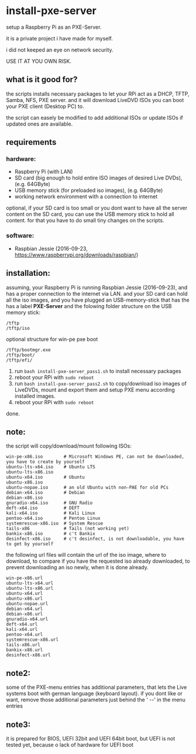 # install-pxe-server
setup a Raspberry Pi as an PXE-Server.

it is a private project i have made for myself.

i did not keeped an eye on network security.

USE IT AT YOU OWN RISK.

## what is it good for?
the scripts installs necessary packages to let your RPi act as a DHCP, TFTP, Samba, NFS, PXE server.
and it will download LiveDVD ISOs you can boot your PXE client (Desktop PC) to.

the script can easely be modified to add additional ISOs or update ISOs if updated ones are available.


## requirements
### hardware:
- Raspberry Pi (with LAN)
- SD card (big enough to hold entire ISO images of desired Live DVDs), (e.g. 64GByte)
- USB memory stick (for preloaded iso images), (e.g. 64GByte)
- working network environment with a connection to internet

optional, if your SD card is too small or you dont want to have all the server content on the SD card, you can use the USB memory stick to hold all content. for that you have to do small tiny changes on the scripts.

### software:
- Raspbian Jessie (2016-09-23, https://www.raspberrypi.org/downloads/raspbian/)

## installation:
assuming, your Raspberry Pi is running Raspbian Jessie (2016-09-23),
and has a proper connection to the internet via LAN.
and your SD card can hold all the iso images,
and you have plugged an USB-memory-stick that has the has a label **PXE-Server**
and the folowing folder structure on the USB memory stick:
```
/tftp
/tftp/iso
```

optional structure for win-pe pxe boot
```
/tftp/bootmgr.exe
/tftp/boot/
/tftp/efi/
```

1. run `bash install-pxe-server_pass1.sh` to install necessary packages
2. reboot your RPi with `sudo reboot`
3. run `bash install-pxe-server_pass2.sh` to copy/download iso images of LiveDVDs, mount and export them and setup PXE menu according installed images.
4. reboot your RPi with `sudo reboot`

done.
## note:
the script will copy/download/mount following ISOs:
```
win-pe-x86.iso        # Microsoft Windows PE, can not be downloaded, you have to create by yourself
ubuntu-lts-x64.iso    # Ubuntu LTS
ubuntu-lts-x86.iso
ubuntu-x64.iso        # Ubuntu
ubuntu-x86.iso
ubuntu-nopae.iso      # an old Ubuntu with non-PAE for old PCs
debian-x64.iso        # Debian
debian-x86.iso
gnuradio-x64.iso      # GNU Radio
deft-x64.iso          # DEFT
kali-x64.iso          # Kali Linux
pentoo-x64.iso        # Pentoo Linux
systemrescue-x86.iso  # System Rescue
tails-x86             # Tails (not working yet)
bankix-x86.iso        # c't Bankix
desinfect-x86.iso     # c't desinfect, is not downloadable, you have to get by yourself
```

the following url files will contain the url of the iso image, where to download, to compare if you have the requested iso already downloaded, to prevent downloading an iso newly, when it is done already.
```
win-pe-x86.url
ubuntu-lts-x64.url
ubuntu-lts-x86.url
ubuntu-x64.url
ubuntu-x86.url
ubuntu-nopae.url
debian-x64.url
debian-x86.url
gnuradio-x64.url
deft-x64.url
kali-x64.url
pentoo-x64.url
systemrescue-x86.url
tails-x86.url
bankix-x86.url
desinfect-x86.url
```
## note2:
some of the PXE-menu entries has additional parameters, that lets the Live systems boot with german language (keyboard layout).
if you dont like or want, remove those additional parameters just behind the ' --' in the menu entries

## note3:
it is prepared for BIOS, UEFI 32bit and UEFI 64bit boot, but UEFI is not tested yet, because o lack of hardware for UEFI boot
